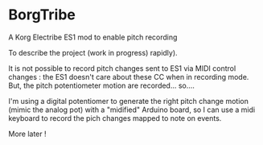 # BorgTribe
A Korg Electribe ES1 mod to enable pitch recording


To describe the project (work in progress) rapidly).

It is not possible to record pitch changes sent to ES1 via MIDI control changes : the ES1 doesn't care about these CC when in recording mode.  But, the pitch potentiometer motion are recorded... so....

I'm using a digital potentiomer to generate the right pitch change motion (mimic the analog pot) with a "midified" Arduino board, so I can use a midi keyboard to record the pich changes mapped to note on events.

More later !
